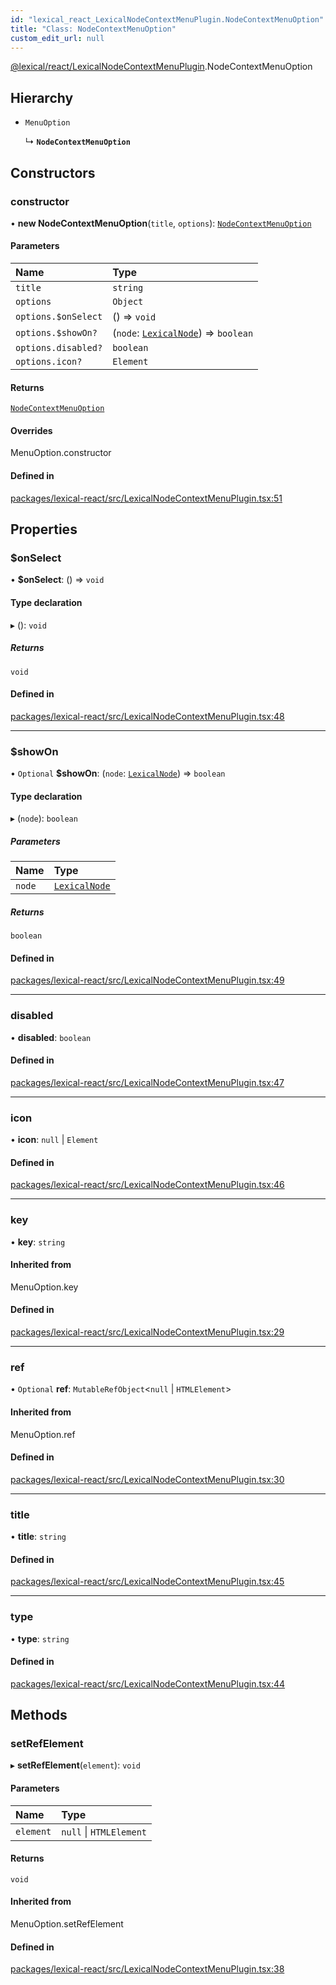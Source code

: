 ```yaml
---
id: "lexical_react_LexicalNodeContextMenuPlugin.NodeContextMenuOption"
title: "Class: NodeContextMenuOption"
custom_edit_url: null
---
```


[@lexical/react/LexicalNodeContextMenuPlugin](../modules/lexical_react_LexicalNodeContextMenuPlugin.md).NodeContextMenuOption

## Hierarchy

- `MenuOption`

  ↳ **`NodeContextMenuOption`**

## Constructors

### constructor

• **new NodeContextMenuOption**(`title`, `options`): [`NodeContextMenuOption`](lexical_react_LexicalNodeContextMenuPlugin.NodeContextMenuOption.md)

#### Parameters

| Name | Type |
| :------ | :------ |
| `title` | `string` |
| `options` | `Object` |
| `options.$onSelect` | () => `void` |
| `options.$showOn?` | (`node`: [`LexicalNode`](lexical.LexicalNode.md)) => `boolean` |
| `options.disabled?` | `boolean` |
| `options.icon?` | `Element` |

#### Returns

[`NodeContextMenuOption`](lexical_react_LexicalNodeContextMenuPlugin.NodeContextMenuOption.md)

#### Overrides

MenuOption.constructor

#### Defined in

[packages/lexical-react/src/LexicalNodeContextMenuPlugin.tsx:51](https://github.com/QubitPi/lexical/tree/main/packages/lexical-react/src/LexicalNodeContextMenuPlugin.tsx#L51)

## Properties

### $onSelect

• **$onSelect**: () => `void`

#### Type declaration

▸ (): `void`

##### Returns

`void`

#### Defined in

[packages/lexical-react/src/LexicalNodeContextMenuPlugin.tsx:48](https://github.com/QubitPi/lexical/tree/main/packages/lexical-react/src/LexicalNodeContextMenuPlugin.tsx#L48)

___

### $showOn

• `Optional` **$showOn**: (`node`: [`LexicalNode`](lexical.LexicalNode.md)) => `boolean`

#### Type declaration

▸ (`node`): `boolean`

##### Parameters

| Name | Type |
| :------ | :------ |
| `node` | [`LexicalNode`](lexical.LexicalNode.md) |

##### Returns

`boolean`

#### Defined in

[packages/lexical-react/src/LexicalNodeContextMenuPlugin.tsx:49](https://github.com/QubitPi/lexical/tree/main/packages/lexical-react/src/LexicalNodeContextMenuPlugin.tsx#L49)

___

### disabled

• **disabled**: `boolean`

#### Defined in

[packages/lexical-react/src/LexicalNodeContextMenuPlugin.tsx:47](https://github.com/QubitPi/lexical/tree/main/packages/lexical-react/src/LexicalNodeContextMenuPlugin.tsx#L47)

___

### icon

• **icon**: ``null`` \| `Element`

#### Defined in

[packages/lexical-react/src/LexicalNodeContextMenuPlugin.tsx:46](https://github.com/QubitPi/lexical/tree/main/packages/lexical-react/src/LexicalNodeContextMenuPlugin.tsx#L46)

___

### key

• **key**: `string`

#### Inherited from

MenuOption.key

#### Defined in

[packages/lexical-react/src/LexicalNodeContextMenuPlugin.tsx:29](https://github.com/QubitPi/lexical/tree/main/packages/lexical-react/src/LexicalNodeContextMenuPlugin.tsx#L29)

___

### ref

• `Optional` **ref**: `MutableRefObject`\<``null`` \| `HTMLElement`\>

#### Inherited from

MenuOption.ref

#### Defined in

[packages/lexical-react/src/LexicalNodeContextMenuPlugin.tsx:30](https://github.com/QubitPi/lexical/tree/main/packages/lexical-react/src/LexicalNodeContextMenuPlugin.tsx#L30)

___

### title

• **title**: `string`

#### Defined in

[packages/lexical-react/src/LexicalNodeContextMenuPlugin.tsx:45](https://github.com/QubitPi/lexical/tree/main/packages/lexical-react/src/LexicalNodeContextMenuPlugin.tsx#L45)

___

### type

• **type**: `string`

#### Defined in

[packages/lexical-react/src/LexicalNodeContextMenuPlugin.tsx:44](https://github.com/QubitPi/lexical/tree/main/packages/lexical-react/src/LexicalNodeContextMenuPlugin.tsx#L44)

## Methods

### setRefElement

▸ **setRefElement**(`element`): `void`

#### Parameters

| Name | Type |
| :------ | :------ |
| `element` | ``null`` \| `HTMLElement` |

#### Returns

`void`

#### Inherited from

MenuOption.setRefElement

#### Defined in

[packages/lexical-react/src/LexicalNodeContextMenuPlugin.tsx:38](https://github.com/QubitPi/lexical/tree/main/packages/lexical-react/src/LexicalNodeContextMenuPlugin.tsx#L38)
